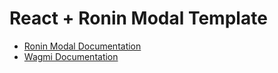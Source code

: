 # React + Ronin Modal Template

- [Ronin Modal Documentation](https://www.roninbuilders.dev/modal/wagmi)
- [Wagmi Documentation](https://wagmi.sh/react/api/hooks/useAccount)